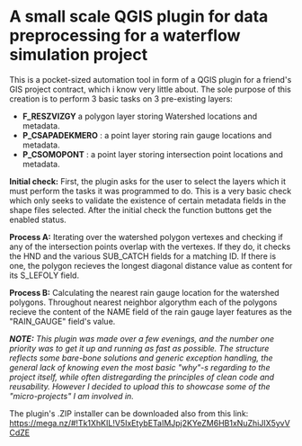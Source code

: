 # A small scale QGIS plugin for data preprocessing for a waterflow simulation project

This is a pocket-sized automation tool in form of a QGIS plugin for a friend's GIS project contract, which i know very little about. The sole purpose of this creation is to perform 3 basic tasks on 3 pre-existing layers:
- **F_RESZVIZGY**  a polygon layer storing Watershed locations and metadata.
- **P_CSAPADEKMERO** : a point layer storing rain gauge locations and metadata.
- **P_CSOMOPONT** : a point layer storing intersection point locations and metadata.

**Initial check:** First, the plugin asks for the user to select the layers which it must perform the tasks it was programmed to do. This is a very basic check which only seeks to validate the existence of certain metadata fields in the shape files selected.
After the initial check the function buttons get the enabled status. 

**Process A:** Iterating over the watershed polygon vertexes and checking if any of the intersection points overlap with the vertexes. If they do, it checks the HND and the various SUB_CATCH fields for a matching ID. If there is one, the polygon recieves the longest diagonal distance value as content for its S_LEFOLY field.

**Process B:** Calculating the nearest rain gauge location for the watershed polygons. Throughout nearest neighbor algorythm each of the polygons recieve the content of the NAME field of the rain gauge layer features as the "RAIN_GAUGE" field's value.

***NOTE:*** *This plugin was made over a few evenings, and the number one priority was to get it up and running as fast as possible. The structure reflects some bare-bone solutions and generic exception handling, the general lack of knowing even the most basic "why"-s regarding to the project itself, while often distregarding the principles of clean code and reusability. However I decided to upload this to showcase some of the "micro-projects" I am involved in.* 

The plugin's .ZIP installer can be downloaded also from this link:
https://mega.nz/#!Tk1XhKIL!V5IxEtybETaIMJpj2KYeZM6HB1xNuZhiJIX5yvVCdZE
